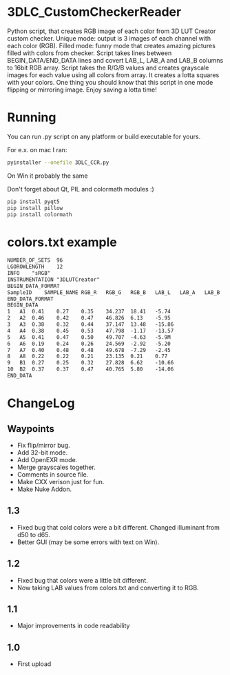 # 3DLC_CustomCheckerReader
Python script, that creates RGB image of each color from 3D LUT Creator custom checker. Unique mode: output is 3 images of each channel with each color (RGB). Filled mode: funny mode that creates amazing pictures filled with colors from checker. Script takes lines between BEGIN_DATA/END_DATA lines and covert LAB_L, LAB_A and LAB_B columns to 16bit RGB array. Script takes the R/G/B values and creates grayscale images for each value using all colors from array. It creates a lotta squares with your colors. One thing you should know that this script in one mode flipping or mirroring image. Enjoy saving a lotta time!

# Running

You can run .py script on any platform or build executable for yours.

For e.x. on mac I ran:
```bash
pyinstaller --onefile 3DLC_CCR.py
```
On Win it probably the same

Don't forget about Qt, PIL and colormath modules :)
```bash
pip install pyqt5
pip install pillow
pip install colormath
```

# colors.txt example
```txt
NUMBER_OF_SETS	96
LGOROWLENGTH	12
INFO	"sRGB"
INSTRUMENTATION	"3DLUTCreator"
BEGIN_DATA_FORMAT
SampleID	SAMPLE_NAME	RGB_R	RGB_G	RGB_B	LAB_L	LAB_A	LAB_B
END_DATA_FORMAT
BEGIN_DATA
1	A1	0.41	0.27	0.35	34.237	18.41	-5.74
2	A2	0.46	0.42	0.47	46.826	6.13	-5.95
3	A3	0.38	0.32	0.44	37.147	13.48	-15.86
4	A4	0.38	0.45	0.53	47.798	-1.17	-13.57
5	A5	0.41	0.47	0.50	49.707	-4.63	-5.9M
6	A6	0.19	0.24	0.26	24.569	-2.92	-5.20
7	A7	0.40	0.48	0.48	49.678	-7.29	-2.45
8	A8	0.22	0.22	0.21	23.135	0.21	0.77
9	B1	0.27	0.25	0.32	27.828	6.62	-10.66
10	B2	0.37	0.37	0.47	40.765	5.80	-14.06
END_DATA
```


# ChangeLog
## Waypoints
- Fix flip/mirror bug.
- Add 32-bit mode.
- Add OpenEXR mode.
- Merge grayscales together.
- Comments in source file.
- Make CXX verison just for fun.
- Make Nuke Addon.
## 1.3
- Fixed bug that cold colors were a bit different. Changed illuminant from d50 to d65.
- Better GUI (may be some errors with text on Win).
## 1.2
- Fixed bug that colors were a little bit different.
- Now taking LAB values from colors.txt and converting it to RGB.
## 1.1
- Major improvements in code readability
## 1.0 
- First upload
